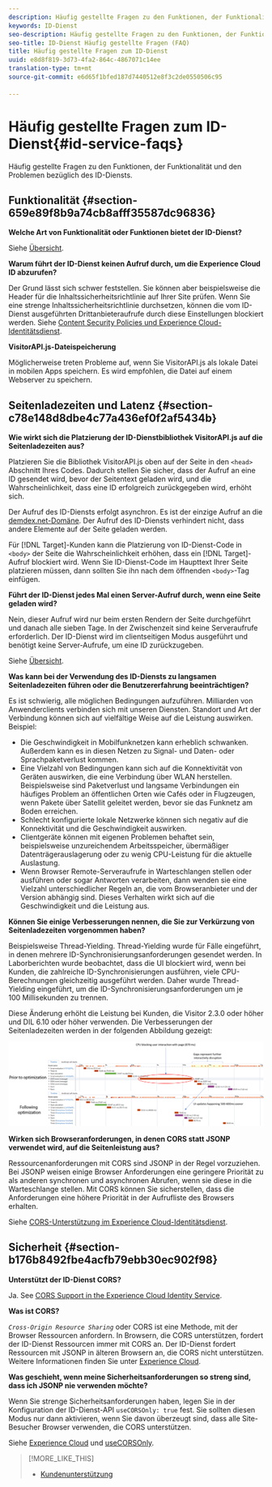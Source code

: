 ```yaml
---
description: Häufig gestellte Fragen zu den Funktionen, der Funktionalität und den Problemen bezüglich des ID-Diensts.
keywords: ID-Dienst
seo-description: Häufig gestellte Fragen zu den Funktionen, der Funktionalität und den Problemen bezüglich des ID-Diensts.
seo-title: ID-Dienst Häufig gestellte Fragen (FAQ)
title: Häufig gestellte Fragen zum ID-Dienst
uuid: e8d8f819-3d73-4fa2-864c-4867071c14ee
translation-type: tm+mt
source-git-commit: e6d65f1bfed187d7440512e8f3c2de0550506c95

---
```



# Häufig gestellte Fragen zum ID-Dienst{#id-service-faqs}

Häufig gestellte Fragen zu den Funktionen, der Funktionalität und den Problemen bezüglich des ID-Diensts.

## Funktionalität {#section-659e89f8b9a74cb8afff35587dc96836}

**Welche Art von Funktionalität oder Funktionen bietet der ID-Dienst?**

Siehe [Übersicht](../introduction/overview.md).

**Warum führt der ID-Dienst keinen Aufruf durch, um die Experience Cloud ID abzurufen?**

Der Grund lässt sich schwer feststellen. Sie können aber beispielsweise die Header für die Inhaltssicherheitsrichtlinie auf Ihrer Site prüfen. Wenn Sie eine strenge Inhaltssicherheitsrichtlinie durchsetzen, können die vom ID-Dienst ausgeführten Drittanbieteraufrufe durch diese Einstellungen blockiert werden. Siehe [Content Security Policies und Experience Cloud-Identitätsdienst](../reference/csp.md#concept-968c423a7392479db0a0d821ae9783e3).

**VisitorAPI.js-Dateispeicherung**

Möglicherweise treten Probleme auf, wenn Sie VisitorAPI.js als lokale Datei in mobilen Apps speichern. Es wird empfohlen, die Datei auf einem Webserver zu speichern.

## Seitenladezeiten und Latenz {#section-c78e148d8dbe4c77a436ef0f2af5434b}

**Wie wirkt sich die Platzierung der ID-Dienstbibliothek VisitorAPI.js auf die Seitenladezeiten aus?**

Platzieren Sie die Bibliothek VisitorAPI.js oben auf der Seite in den `<head>` Abschnitt Ihres Codes. Dadurch stellen Sie sicher, dass der Aufruf an eine ID gesendet wird, bevor der Seitentext geladen wird, und die Wahrscheinlichkeit, dass eine ID erfolgreich zurückgegeben wird, erhöht sich.

Der Aufruf des ID-Diensts erfolgt asynchron. Es ist der einzige Aufruf an die [demdex.net-Domäne](https://marketing.adobe.com/resources/help/en_US/aam/demdex-calls.html). Der Aufruf des ID-Diensts verhindert nicht, dass andere Elemente auf der Seite geladen werden.

Für [!DNL Target]-Kunden kann die Platzierung von ID-Dienst-Code in `<body>` der Seite die Wahrscheinlichkeit erhöhen, dass ein [!DNL Target]-Aufruf blockiert wird. Wenn Sie ID-Dienst-Code im Haupttext Ihrer Seite platzieren müssen, dann sollten Sie ihn nach dem öffnenden `<body>`-Tag einfügen.

**Führt der ID-Dienst jedes Mal einen Server-Aufruf durch, wenn eine Seite geladen wird?**

Nein, dieser Aufruf wird nur beim ersten Rendern der Seite durchgeführt und danach alle sieben Tage. In der Zwischenzeit sind keine Serveraufrufe erforderlich. Der ID-Dienst wird im clientseitigen Modus ausgeführt und benötigt keine Server-Aufrufe, um eine ID zurückzugeben.

Siehe [Übersicht](../introduction/overview.md).

**Was kann bei der Verwendung des ID-Diensts zu langsamen Seitenladezeiten führen oder die Benutzererfahrung beeinträchtigen?**

Es ist schwierig, alle möglichen Bedingungen aufzuführen. Milliarden von Anwenderclients verbinden sich mit unseren Diensten. Standort und Art der Verbindung können sich auf vielfältige Weise auf die Leistung auswirken. Beispiel:

* Die Geschwindigkeit in Mobilfunknetzen kann erheblich schwanken. Außerdem kann es in diesen Netzen zu Signal- und Daten- oder Sprachpaketverlust kommen.
* Eine Vielzahl von Bedingungen kann sich auf die Konnektivität von Geräten auswirken, die eine Verbindung über WLAN herstellen. Beispielsweise sind Paketverlust und langsame Verbindungen ein häufiges Problem an öffentlichen Orten wie Cafés oder in Flugzeugen, wenn Pakete über Satellit geleitet werden, bevor sie das Funknetz am Boden erreichen.
* Schlecht konfigurierte lokale Netzwerke können sich negativ auf die Konnektivität und die Geschwindigkeit auswirken.
* Clientgeräte können mit eigenen Problemen behaftet sein, beispielsweise unzureichendem Arbeitsspeicher, übermäßiger Datenträgerauslagerung oder zu wenig CPU-Leistung für die aktuelle Auslastung.
* Wenn Browser Remote-Serveraufrufe in Warteschlangen stellen oder ausführen oder sogar Antworten verarbeiten, dann wenden sie eine Vielzahl unterschiedlicher Regeln an, die vom Browseranbieter und der Version abhängig sind. Dieses Verhalten wirkt sich auf die Geschwindigkeit und die Leistung aus.

**Können Sie einige Verbesserungen nennen, die Sie zur Verkürzung von Seitenladezeiten vorgenommen haben?**

Beispielsweise Thread-Yielding. Thread-Yielding wurde für Fälle eingeführt, in denen mehrere ID-Synchronisierungsanforderungen gesendet werden. In Laborberichten wurde beobachtet, dass die UI blockiert wird, wenn bei Kunden, die zahlreiche ID-Synchronisierungen ausführen, viele CPU-Berechnungen gleichzeitig ausgeführt werden. Daher wurde Thread-Yielding eingeführt, um die ID-Synchronisierungsanforderungen um je 100 Millisekunden zu trennen.

Diese Änderung erhöht die Leistung bei Kunden, die Visitor 2.3.0 oder höher und DIL 6.10 oder höher verwenden. Die Verbesserungen der Seitenladezeiten werden in der folgenden Abbildung gezeigt:

![](assets/id_sync_improvements_copy.png)

**Wirken sich Browseranforderungen, in denen CORS statt JSONP verwendet wird, auf die Seitenleistung aus?**

Ressourcenanforderungen mit CORS sind JSONP in der Regel vorzuziehen. Bei JSONP weisen einige Browser Anforderungen eine geringere Priorität zu als anderen synchronen und asynchronen Abrufen, wenn sie diese in die Warteschlange stellen. Mit CORS können Sie sicherstellen, dass die Anforderungen eine höhere Priorität in der Aufrufliste des Browsers erhalten.

Siehe [CORS-Unterstützung im Experience Cloud-Identitätsdienst](../reference/cors.md#concept-6c280446990d46d88ba9da15d2dcc758).

## Sicherheit {#section-b176b8492fbe4acfb79ebb30ec902f98}

**Unterstützt der ID-Dienst CORS?**

Ja. See [CORS Support in the Experience Cloud Identity Service](../reference/cors.md#concept-6c280446990d46d88ba9da15d2dcc758).

**Was ist CORS?**

*`Cross-Origin Resource Sharing`* oder CORS ist eine Methode, mit der Browser Ressourcen anfordern. In Browsern, die CORS unterstützen, fordert der ID-Dienst Ressourcen immer mit CORS an. Der ID-Dienst fordert Ressourcen mit JSONP in älteren Browsern an, die CORS nicht unterstützen. Weitere Informationen finden Sie unter [Experience Cloud](../reference/cors.md#concept-6c280446990d46d88ba9da15d2dcc758).

**Was geschieht, wenn meine Sicherheitsanforderungen so streng sind, dass ich JSONP nie verwenden möchte?**

Wenn Sie strenge Sicherheitsanforderungen haben, legen Sie in der Konfiguration der ID-Dienst-API `useCORSOnly: true` fest. Sie sollten diesen Modus nur dann aktivieren, wenn Sie davon überzeugt sind, dass alle Site-Besucher Browser verwenden, die CORS unterstützen.

Siehe [Experience Cloud](../reference/cors.md#concept-6c280446990d46d88ba9da15d2dcc758) und [useCORSOnly](../library/function-vars/use-cors-only.md#reference-8a9a143d838b48d6b23329b84b13e1fa).

>[!MORE_LIKE_THIS]
>
>* [Kundenunterstützung](https://helpx.adobe.com/marketing-cloud/contact-support.html)

